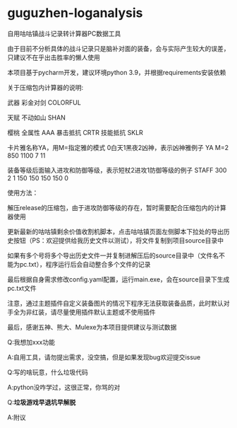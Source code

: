 # guguzhen-loganalysis

自用咕咕镇战斗记录转计算器PC数据工具

由于目前不分析具体的战斗记录只是脑补对面的装备，会与实际产生较大的误差，只建议不在乎出击胜率的懒人使用

本项目基于pycharm开发，建议环境python 3.9，并根据requirements安装依赖

关于压缩包内计算器的说明:

武器 彩金对剑 COLORFUL 

天赋 不动如山 SHAN

樱桃 全属性 AAA 暴击抵抗 CRTR 技能抵抗 SKLR

卡片雅名称YA，用M=指定雅的模式 0白天1黑夜2凶神，表示凶神雅例子 YA M=2 850 1100 7 11

装备等级后面输入进攻和防御等级，表示短杖2进攻1防御等级的例子 STAFF 300 2 1 150 150 150 150 0

使用方法：

解压release的压缩包，由于进攻防御等级的存在，暂时需要配合压缩包内的计算器使用

更新最新的咕咕镇剩余价值收割机脚本，点击咕咕镇页面左侧脚本下拉处的导出历史按钮（PS：欢迎提供给我历史文件以测试），将文件复制到项目source目录中

如果有多个号将多个导出历史文件一并复制进解压后的source目录中（文件名不能为pc.txt），程序运行后会自动整合多个文件的记录

最后根据自身需求修改config.yaml配置，运行main.exe，会在source目录下生成pc.txt文件

注意，通过主题插件自定义装备图片的情况下程序无法获取装备品质，此时默认对手全为非红装，请尽量使用插件默认主题或不使用插件

最后，感谢五神、熊大、Mulexe为本项目提供建议与测试数据

Q:我想加xxx功能

A:自用工具，请勿提出需求，没空搞，但是如果发现bug欢迎提交issue

Q:写的啥玩意，什么垃圾代码

A:python没咋学过，这很正常，你骂的对

Q:**垃圾游戏早退坑早解脱**

A:附议

